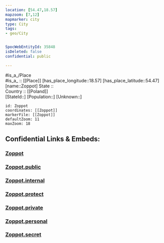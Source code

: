 ```yaml
---
location: [54.47,18.57] 
mapzoom: [7,12] 
mapmarker: city 
type: City
tags:
- geo/City


SpocWebEntityId: 35848
isDeleted: false
confidential: public

---
```

#is_a_/Place  
#is_a_ :: [[Place]] 
[has_place_longitude::18.57] 
[has_place_latitude::54.47] 
[name::Zoppot] 
State ::  
Country :: [[Poland]]  
[StateId::] 
[Population::] 
[Unknown::] 


```leaflet
id: Zoppot
coordinates: [[Zoppot]] 
markerFile: [[Zoppot]] 
defaultZoom: 11 
maxZoom: 18
```


## Confidential Links & Embeds: 

### [Zoppot](/_Standards/Earth/Continent/Europe/Europe~East/Poland/Provinces~Poland/Pomeranian/City/Zoppot.md) 

### [Zoppot.public](/_public/Earth/Continent/Europe/Europe~East/Poland/Provinces~Poland/Pomeranian/City/Zoppot.public.md) 

### [Zoppot.internal](/_internal/Earth/Continent/Europe/Europe~East/Poland/Provinces~Poland/Pomeranian/City/Zoppot.internal.md) 

### [Zoppot.protect](/_protect/Earth/Continent/Europe/Europe~East/Poland/Provinces~Poland/Pomeranian/City/Zoppot.protect.md) 

### [Zoppot.private](/_private/Earth/Continent/Europe/Europe~East/Poland/Provinces~Poland/Pomeranian/City/Zoppot.private.md) 

### [Zoppot.personal](/_personal/Earth/Continent/Europe/Europe~East/Poland/Provinces~Poland/Pomeranian/City/Zoppot.personal.md) 

### [Zoppot.secret](/_secret/Earth/Continent/Europe/Europe~East/Poland/Provinces~Poland/Pomeranian/City/Zoppot.secret.md)

